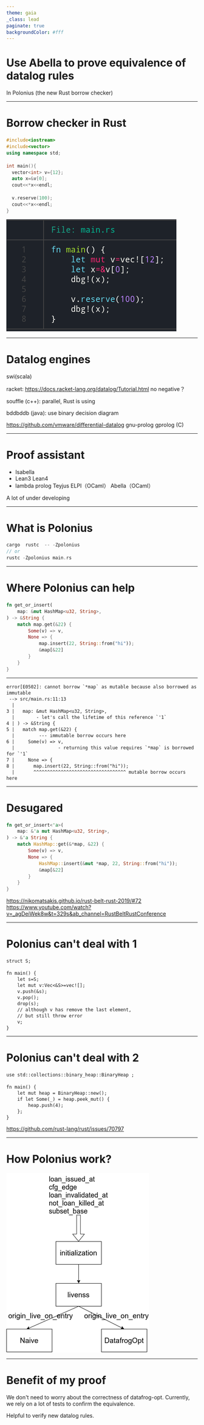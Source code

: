 ```yaml
---
theme: gaia
_class: lead
paginate: true
backgroundColor: #fff
---
```


# **Use Abella to prove equivalence of datalog rules**

In Polonius (the new Rust borrow checker)

---
# Borrow checker in Rust
```cpp
#include<iostream>
#include<vector>
using namespace std;

int main(){
  vector<int> v={12};
  auto x=&v[0];
  cout<<*x<<endl;

  v.reserve(100);
  cout<<*x<<endl;
}
```
![bg right:50% 70%]( 2021-10-04_08-02.png )

---

# Datalog engines
swi(scala)

racket: 
https://docs.racket-lang.org/datalog/Tutorial.html
no negative？

souffle (c++): parallel, Rust is using

bddbddb (java): use binary decision diagram

https://github.com/vmware/differential-datalog
gnu-prolog gprolog (C)


---
# Proof assistant

- Isabella
- Lean3 Lean4
- lambda prolog
    Teyjus
    ELPI（OCaml）
    Abella（OCaml）

A lot of under developing

--- 
# What is Polonius
```rust
cargo  rustc  -- -Zpolonius
// or
rustc -Zpolonius main.rs 
```


--- 

# Where Polonius can help

```rust
fn get_or_insert(
    map: &mut HashMap<u32, String>,
) -> &String {
    match map.get(&22) {
        Some(v) => v,
        None => {
            map.insert(22, String::from("hi"));
            &map[&22]
        }
    }
}
```

--- 
```
error[E0502]: cannot borrow `*map` as mutable because also borrowed as immutable
 --> src/main.rs:11:13
  |
3 |   map: &mut HashMap<u32, String>,
  |        - let's call the lifetime of this reference `'1`
4 | ) -> &String {
5 |   match map.get(&22) {
  |         --- immutable borrow occurs here
6 |     Some(v) => v,
  |                - returning this value requires `*map` is borrowed for `'1`
7 |     None => {
8 |       map.insert(22, String::from("hi"));
  |       ^^^^^^^^^^^^^^^^^^^^^^^^^^^^^^^^^^ mutable borrow occurs here
```

---

# Desugared 

```rust
fn get_or_insert<'a>(
    map: &'a mut HashMap<u32, String>,
) -> &'a String {
    match HashMap::get(&*map, &22) {
        Some(v) => v,
        None => {
            HashMap::insert(&mut *map, 22, String::from("hi"));
            &map[&22]
        }
    }
}
```
https://nikomatsakis.github.io/rust-belt-rust-2019/#72
https://www.youtube.com/watch?v=_agDeiWek8w&t=329s&ab_channel=RustBeltRustConference

---

# Polonius can't deal with 1
```
struct S;

fn main() {
    let s=S;
    let mut v:Vec<&S>=vec![];
    v.push(&s);
    v.pop();
    drop(s);
    // although v has remove the last element,
    // but still throw error
    v;
}
```


---

# Polonius can't deal with 2

```
use std::collections::binary_heap::BinaryHeap ;

fn main() {
    let mut heap = BinaryHeap::new();
    if let Some(_) = heap.peek_mut() {
        heap.push(4);
    };
}
```

https://github.com/rust-lang/rust/issues/70797

---

# How Polonius work?

![bg left:40% 80%](liveness.drawio.png )


--- 
# Benefit of my proof

We don't need to worry about the correctness of datafrog-opt.
Currently, we rely on a lot of tests to confirm the equivalence.

Helpful to verify new datalog rules.

